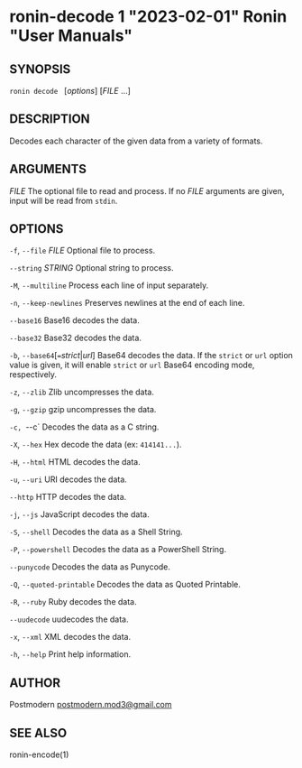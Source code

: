 # ronin-decode 1 "2023-02-01" Ronin "User Manuals"

## SYNOPSIS

`ronin decode ` [*options*] [*FILE* ...]

## DESCRIPTION

Decodes each character of the given data from a variety of formats.

## ARGUMENTS

*FILE*
  The optional file to read and process. If no *FILE* arguments are given,
  input will be read from `stdin`.

## OPTIONS

`-f`, `--file` *FILE*
  Optional file to process.

`--string` *STRING*
  Optional string to process.

`-M`, `--multiline`
  Process each line of input separately.

`-n`, `--keep-newlines`
  Preserves newlines at the end of each line.

`--base16`
  Base16 decodes the data.

`--base32`
  Base32 decodes the data.

`-b`, `--base64`[`=`*strict*\|*url*]
  Base64 decodes the data. If the `strict` or `url` option value is given,
  it will enable `strict` or `url` Base64 encoding mode, respectively.

`-z`, `--zlib`
  Zlib uncompresses the data.

`-g`, `--gzip`
  gzip uncompresses the data.

`-c, `--c`
  Decodes the data as a C string.

`-X`, `--hex`
  Hex decode the data (ex: `414141...`).

`-H`, `--html`
  HTML decodes the data.

`-u`, `--uri`
  URI decodes the data.

`--http`
  HTTP decodes the data.

`-j`, `--js`
  JavaScript decodes the data.

`-S`, `--shell`
  Decodes the data as a Shell String.

`-P`, `--powershell`
  Decodes the data as a PowerShell String.

`--punycode`
  Decodes the data as Punycode.

`-Q`, `--quoted-printable`
  Decodes the data as Quoted Printable.

`-R`, `--ruby`
  Ruby decodes the data.

`--uudecode`
  uudecodes the data.

`-x`, `--xml`
  XML decodes the data.

`-h`, `--help`
  Print help information.

## AUTHOR

Postmodern <postmodern.mod3@gmail.com>

## SEE ALSO

ronin-encode(1)
